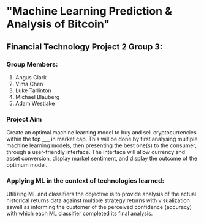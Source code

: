 # "Machine Learning Prediction & Analysis of Bitcoin"
## Financial Technology Project 2 Group 3:

### Group Members:
1. Angus Clark
2. Vima Chen
3. Luke Tarlinton
4. Michael Blauberg
5. Adam Westlake

### Project Aim
Create an optimal machine learning model to buy and sell cryptocurrencies within the top ___ in market cap. This will be done by first analysing multiple machine learning models, then presenting the best one(s) to the consumer, through a user-friendly interface. The interface will allow currency and asset conversion, display market sentiment, and display the outcome of the optimum model.  

### Applying ML in the context of technologies learned:
Utilizing ML and classifiers the objective is to provide analysis of the actual historical returns data against multiple strategy returns with visualization aswell as informing the customer of the perceived confidence (accuracy) with which each ML classifier completed its final analysis.
